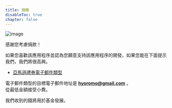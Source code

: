 ```yaml
---
title: 捐贈
disableToc: true
chapter: false
---
```


![image](https://hyoromo.github.io/sound-game-training-android/img_congratulation.png)

感謝您考慮捐款！

如果您喜歡該應用程序並認為您願意支持該應用程序的開發，如果您能在下面提示我們，我們將很高興。

- [亞馬遜禮券電子郵件類型](https://amzn.to/3dr0gIh)

電子郵件類型的目標電子郵件地址是 <b>hyoromo@gmail.com</b> 。<br>
從最低金額接受小費。

我們收到的錢將用於基金發展。
